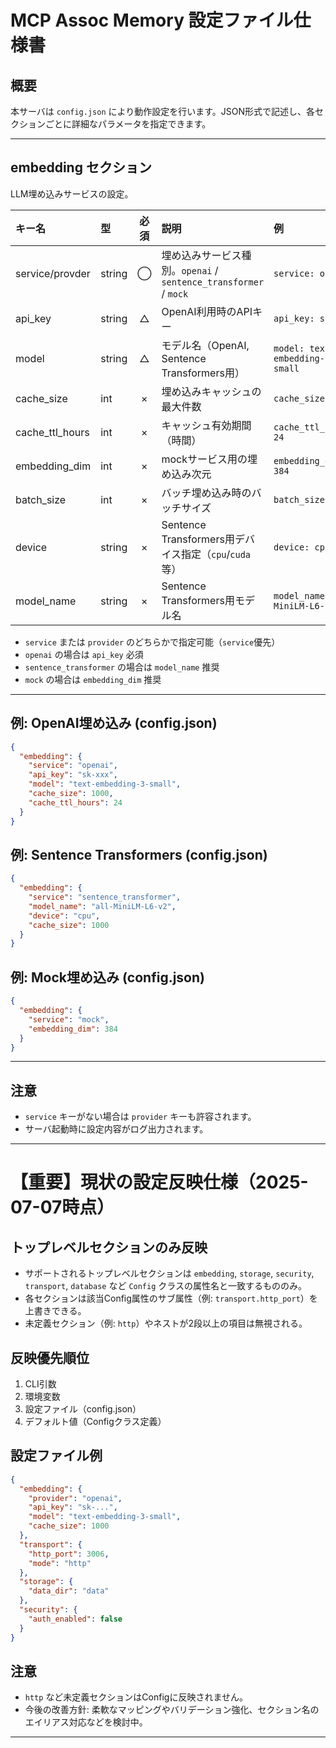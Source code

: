 # MCP Assoc Memory 設定ファイル仕様書

## 概要
本サーバは `config.json` により動作設定を行います。JSON形式で記述し、各セクションごとに詳細なパラメータを指定できます。

---

## embedding セクション
LLM埋め込みサービスの設定。

| キー名         | 型      | 必須 | 説明                                                                                 | 例                                  |
|:--------------|:--------|:----:|:-----------------------------------------------------------------------------------|:------------------------------------|
| service/provder| string  | ◯    | 埋め込みサービス種別。`openai` / `sentence_transformer` / `mock`                    | `service: openai`                   |
| api_key       | string  | △    | OpenAI利用時のAPIキー                                                               | `api_key: sk-...`                   |
| model         | string  | △    | モデル名（OpenAI, Sentence Transformers用）                                         | `model: text-embedding-3-small`     |
| cache_size    | int     | ×    | 埋め込みキャッシュの最大件数                                                        | `cache_size: 1000`                  |
| cache_ttl_hours| int    | ×    | キャッシュ有効期間（時間）                                                          | `cache_ttl_hours: 24`               |
| embedding_dim | int     | ×    | mockサービス用の埋め込み次元                                                        | `embedding_dim: 384`                |
| batch_size    | int     | ×    | バッチ埋め込み時のバッチサイズ                                                      | `batch_size: 100`                   |
| device        | string  | ×    | Sentence Transformers用デバイス指定（`cpu`/`cuda`等）                               | `device: cpu`                       |
| model_name    | string  | ×    | Sentence Transformers用モデル名                                                     | `model_name: all-MiniLM-L6-v2`      |

- `service` または `provider` のどちらかで指定可能（`service`優先）
- `openai` の場合は `api_key` 必須
- `sentence_transformer` の場合は `model_name` 推奨
- `mock` の場合は `embedding_dim` 推奨

---


## 例: OpenAI埋め込み (config.json)
```json
{
  "embedding": {
    "service": "openai",
    "api_key": "sk-xxx",
    "model": "text-embedding-3-small",
    "cache_size": 1000,
    "cache_ttl_hours": 24
  }
}
```

## 例: Sentence Transformers (config.json)
```json
{
  "embedding": {
    "service": "sentence_transformer",
    "model_name": "all-MiniLM-L6-v2",
    "device": "cpu",
    "cache_size": 1000
  }
}
```

## 例: Mock埋め込み (config.json)
```json
{
  "embedding": {
    "service": "mock",
    "embedding_dim": 384
  }
}
```

---

## 注意
- `service` キーがない場合は `provider` キーも許容されます。
- サーバ起動時に設定内容がログ出力されます。

---

# 【重要】現状の設定反映仕様（2025-07-07時点）

## トップレベルセクションのみ反映
- サポートされるトップレベルセクションは `embedding`, `storage`, `security`, `transport`, `database` など `Config` クラスの属性名と一致するもののみ。
- 各セクションは該当Config属性のサブ属性（例: `transport.http_port`）を上書きできる。
- 未定義セクション（例: `http`）やネストが2段以上の項目は無視される。

## 反映優先順位
1. CLI引数
2. 環境変数
3. 設定ファイル（config.json）
4. デフォルト値（Configクラス定義）

## 設定ファイル例
```json
{
  "embedding": {
    "provider": "openai",
    "api_key": "sk-...",
    "model": "text-embedding-3-small",
    "cache_size": 1000
  },
  "transport": {
    "http_port": 3006,
    "mode": "http"
  },
  "storage": {
    "data_dir": "data"
  },
  "security": {
    "auth_enabled": false
  }
}
```

## 注意
- `http` など未定義セクションはConfigに反映されません。
- 今後の改善方針: 柔軟なマッピングやバリデーション強化、セクション名のエイリアス対応などを検討中。

---
